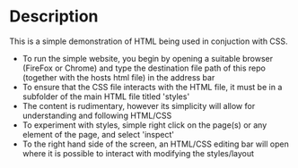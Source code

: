 # Description

This is a simple demonstration of HTML being used in conjuction with CSS.

- To run the simple website, you begin by opening a suitable browser (FireFox or Chrome) and type the destination file path of this repo (together with the hosts html file) in the address bar
- To ensure that the CSS file interacts with the HTML file, it must be in a subfolder of the main HTML file titled 'styles'
- The content is rudimentary, however its simplicity will allow for understanding and following HTML/CSS
- To experiment with styles, simple right click on the page(s) or any element of the page, and select 'inspect'
- To the right hand side of the screen, an HTML/CSS editing bar will open where it is possible to interact with modifying the styles/layout

